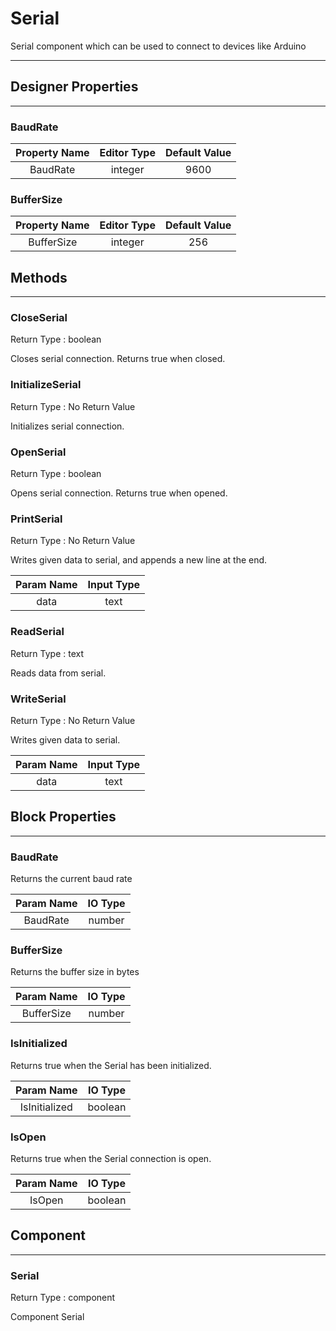 <!--
  Copyright © 2013-2021 MIT, All rights reserved
  Released under the Apache License, Version 2.0
  http://www.apache.org/licenses/LICENSE-2.0
-->

# Serial

Serial component which can be used to connect to devices like Arduino

---

## Designer Properties

---

### BaudRate

| Property Name | Editor Type | Default Value |
| :-----------: | :---------: | :-----------: |
|    BaudRate   |   integer   |      9600     |

### BufferSize

| Property Name | Editor Type | Default Value |
| :-----------: | :---------: | :-----------: |
|   BufferSize  |   integer   |      256      |

## Methods

---

### CloseSerial

<div block-type = "component_method" component-selector = "Serial" method-selector = "CloseSerial" id = "serial-closeserial"></div>

Return Type : boolean

Closes serial connection. Returns true when closed.

### InitializeSerial

<div block-type = "component_method" component-selector = "Serial" method-selector = "InitializeSerial" id = "serial-initializeserial"></div>

Return Type : No Return Value

Initializes serial connection.

### OpenSerial

<div block-type = "component_method" component-selector = "Serial" method-selector = "OpenSerial" id = "serial-openserial"></div>

Return Type : boolean

Opens serial connection. Returns true when opened.

### PrintSerial

<div block-type = "component_method" component-selector = "Serial" method-selector = "PrintSerial" id = "serial-printserial"></div>

Return Type : No Return Value

Writes given data to serial, and appends a new line at the end.

| Param Name | Input Type |
| :--------: | :--------: |
|    data    |    text    |

### ReadSerial

<div block-type = "component_method" component-selector = "Serial" method-selector = "ReadSerial" id = "serial-readserial"></div>

Return Type : text

Reads data from serial.

### WriteSerial

<div block-type = "component_method" component-selector = "Serial" method-selector = "WriteSerial" id = "serial-writeserial"></div>

Return Type : No Return Value

Writes given data to serial.

| Param Name | Input Type |
| :--------: | :--------: |
|    data    |    text    |

## Block Properties

---

### BaudRate

<div block-type = "component_set_get" component-selector = "Serial" property-selector = "BaudRate" property-type = "get" id = "get-serial-baudrate"></div>

<div block-type = "component_set_get" component-selector = "Serial" property-selector = "BaudRate" property-type = "set" id = "set-serial-baudrate"></div>

Returns the current baud rate

| Param Name | IO Type |
| :--------: | :-----: |
|  BaudRate  |  number |

### BufferSize

<div block-type = "component_set_get" component-selector = "Serial" property-selector = "BufferSize" property-type = "get" id = "get-serial-buffersize"></div>

<div block-type = "component_set_get" component-selector = "Serial" property-selector = "BufferSize" property-type = "set" id = "set-serial-buffersize"></div>

Returns the buffer size in bytes

| Param Name | IO Type |
| :--------: | :-----: |
| BufferSize |  number |

### IsInitialized

<div block-type = "component_set_get" component-selector = "Serial" property-selector = "IsInitialized" property-type = "get" id = "get-serial-isinitialized"></div>

Returns true when the Serial has been initialized.

|   Param Name  | IO Type |
| :-----------: | :-----: |
| IsInitialized | boolean |

### IsOpen

<div block-type = "component_set_get" component-selector = "Serial" property-selector = "IsOpen" property-type = "get" id = "get-serial-isopen"></div>

Returns true when the Serial connection is open.

| Param Name | IO Type |
| :--------: | :-----: |
|   IsOpen   | boolean |

## Component

---

### Serial

<div block-type = "component_component_block" component-selector = "Serial" id = "component-serial"></div>

Return Type : component

Component Serial

